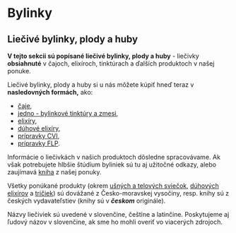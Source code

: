 Bylinky
=======
## Liečivé bylinky, plody a huby

**V tejto sekcii sú popísané liečivé bylinky, plody a huby** - liečivky
**obsiahnuté** v čajoch, elixíroch, tinktúrach a ďalších produktoch v našej
ponuke.

Liečivé bylinky, plody a huby si u nás môžete kúpiť hneď teraz v **nasledovných
formách,** ako:

* [čaje](/sip/caje),
* [jedno - bylinkové tinktúry a zmesi](/sip/tinktury),
* [elixíry](/sip/elixiry),
* [dúhové elixíry](/sip/elixiry),
* [prípravky CVI](/sip/produkty-CVI),
* [prípravky FLP](/sip/produkty-FLP).

Informácie o liečivkách v našich produktoch dôsledne spracovávame. Ak však
potrebujete hlbšie štúdium byliniek sú tu aj užitočné
odkazy, alebo zaujímavá [kniha](/sip/knihy/byliny) z našej ponuky.

Všetky ponúkané produkty (okrem [ušných a telových sviečok](/sip/sviecky),
[dúhových elixírov](/sip/elixiry) a
[tričiek](/sip/potlac/tricka)) sú dovážané z Česko-moravskej vysočiny,
resp. knihy sú z českých vydavateľstiev (knihy sú v ***českom*** originále).

Názvy liečiviek sú uvedené v slovenčine, češtine a latinčine. Poskytujeme aj
ľudový názov v slovenčine, ak sme ho mohli overiť vo viacerých zdrojoch.
